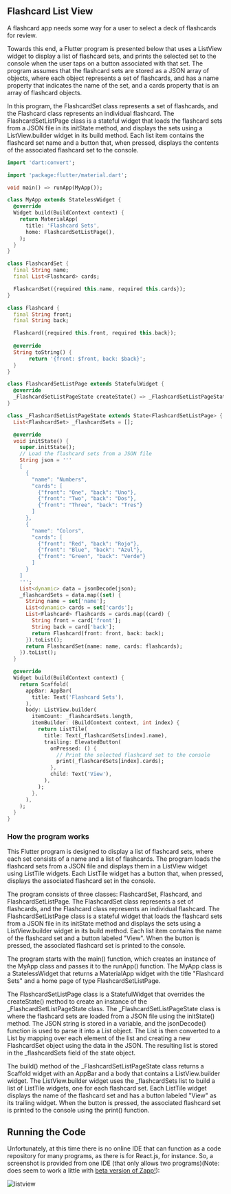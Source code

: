 ## Flashcard List View 

A flashcard app needs some way for a user to select a deck of flashcards for review.

Towards this end, a Flutter program is presented below that uses a ListView widget to display a list of flashcard sets, and prints the selected set to the console when the user taps on a button associated with that set. The program assumes that the flashcard sets are stored as a JSON array of objects, where each object represents a set of flashcards, and has a name property that indicates the name of the set, and a cards property that is an array of flashcard objects.

In this program, the FlashcardSet class represents a set of flashcards, and the Flashcard class represents an individual flashcard. The FlashcardSetListPage class is a stateful widget that loads the flashcard sets from a JSON file in its initState method, and displays the sets using a ListView.builder widget in its build method. Each list item contains the flashcard set name and a button that, when pressed, displays the contents of the associated flashcard set to the console.

```dart
import 'dart:convert';

import 'package:flutter/material.dart';

void main() => runApp(MyApp());

class MyApp extends StatelessWidget {
  @override
  Widget build(BuildContext context) {
    return MaterialApp(
      title: 'Flashcard Sets',
      home: FlashcardSetListPage(),
    );
  }
}

class FlashcardSet {
  final String name;
  final List<Flashcard> cards;

  FlashcardSet({required this.name, required this.cards});
}

class Flashcard {
  final String front;
  final String back;

  Flashcard({required this.front, required this.back});
  
  @override
  String toString() {
       return '{front: $front, back: $back}';
  }
}

class FlashcardSetListPage extends StatefulWidget {
  @override
  _FlashcardSetListPageState createState() => _FlashcardSetListPageState();
}

class _FlashcardSetListPageState extends State<FlashcardSetListPage> {
  List<FlashcardSet> _flashcardSets = [];

  @override
  void initState() {
    super.initState();
    // Load the flashcard sets from a JSON file
    String json = '''
    [
      {
        "name": "Numbers",
        "cards": [
          {"front": "One", "back": "Uno"},
          {"front": "Two", "back": "Dos"},
          {"front": "Three", "back": "Tres"}
        ]
      },
      {
        "name": "Colors",
        "cards": [
          {"front": "Red", "back": "Rojo"},
          {"front": "Blue", "back": "Azul"},
          {"front": "Green", "back": "Verde"}
        ]
      }
    ]
    ''';
    List<dynamic> data = jsonDecode(json);
    _flashcardSets = data.map((set) {
      String name = set['name'];
      List<dynamic> cards = set['cards'];
      List<Flashcard> flashcards = cards.map((card) {
        String front = card['front'];
        String back = card['back'];
        return Flashcard(front: front, back: back);
      }).toList();
      return FlashcardSet(name: name, cards: flashcards);
    }).toList();
  }

  @override
  Widget build(BuildContext context) {
    return Scaffold(
      appBar: AppBar(
        title: Text('Flashcard Sets'),
      ),
      body: ListView.builder(
        itemCount: _flashcardSets.length,
        itemBuilder: (BuildContext context, int index) {
          return ListTile(
            title: Text(_flashcardSets[index].name),
            trailing: ElevatedButton(
              onPressed: () {
                // Print the selected flashcard set to the console
                print(_flashcardSets[index].cards);
              },
              child: Text('View'),
            ),
          );
        },
      ),
    );
  }
}
```
### How the program works 

This Flutter program is designed to display a list of flashcard sets, where each set consists of a name and a list of flashcards. The program loads the flashcard sets from a JSON file and displays them in a ListView widget using ListTile widgets. Each ListTile widget has a button that, when pressed, displays the associated flashcard set in the console.

The program consists of three classes: FlashcardSet, Flashcard, and FlashcardSetListPage. The FlashcardSet class represents a set of flashcards, and the Flashcard class represents an individual flashcard. The FlashcardSetListPage class is a stateful widget that loads the flashcard sets from a JSON file in its initState method and displays the sets using a ListView.builder widget in its build method. Each list item contains the name of the flashcard set and a button labeled "View". When the button is pressed, the associated flashcard set is printed to the console.

The program starts with the main() function, which creates an instance of the MyApp class and passes it to the runApp() function. The MyApp class is a StatelessWidget that returns a MaterialApp widget with the title "Flashcard Sets" and a home page of type FlashcardSetListPage.

The FlashcardSetListPage class is a StatefulWidget that overrides the createState() method to create an instance of the _FlashcardSetListPageState class. The _FlashcardSetListPageState class is where the flashcard sets are loaded from a JSON file using the initState() method. The JSON string is stored in a variable, and the jsonDecode() function is used to parse it into a List<dynamic> object. The List<dynamic> is then converted to a List<FlashcardSet> by mapping over each element of the list and creating a new FlashcardSet object using the data in the JSON. The resulting list is stored in the _flashcardSets field of the state object.

The build() method of the _FlashcardSetListPageState class returns a Scaffold widget with an AppBar and a body that contains a ListView.builder widget. The ListView.builder widget uses the _flashcardSets list to build a list of ListTile widgets, one for each flashcard set. Each ListTile widget displays the name of the flashcard set and has a button labeled "View" as its trailing widget. When the button is pressed, the associated flashcard set is printed to the console using the print() function.

## Running the Code

Unfortunately, at this time there is no online IDE that can function as a code repository for many programs, as there is for React.js, for instance. 
So, a screenshot is provided from one IDE (that only allows two programs)(Note: does seem to work a little with [beta version of Zapp!](https://zapp.run/edit/flutter-zu3406a8u350?entry=lib/main.dart&file=lib/main.dart)):

![listview](https://user-images.githubusercontent.com/68504324/219979251-e0ec670c-21ae-4565-bef4-40455d29d520.jpg)



